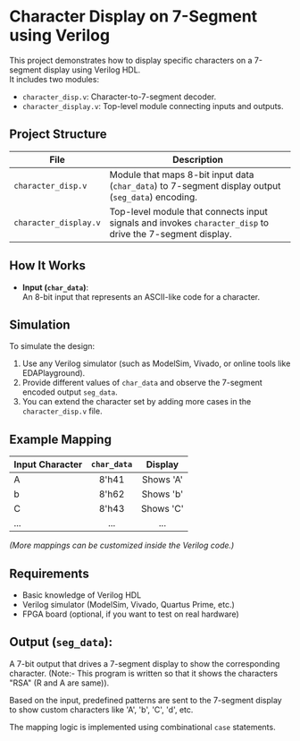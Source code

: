 # Character Display on 7-Segment using Verilog

This project demonstrates how to display specific characters on a 7-segment display using Verilog HDL.  
It includes two modules:

- `character_disp.v`: Character-to-7-segment decoder.
- `character_display.v`: Top-level module connecting inputs and outputs.

## Project Structure

| File | Description |
| --- | --- |
| `character_disp.v` | Module that maps 8-bit input data (`char_data`) to 7-segment display output (`seg_data`) encoding. |
| `character_display.v` | Top-level module that connects input signals and invokes `character_disp` to drive the 7-segment display. |

## How It Works

- **Input (`char_data`)**:  
  An 8-bit input that represents an ASCII-like code for a character.
  

## Simulation

To simulate the design:

1. Use any Verilog simulator (such as ModelSim, Vivado, or online tools like EDAPlayground).
2. Provide different values of `char_data` and observe the 7-segment encoded output `seg_data`.
3. You can extend the character set by adding more cases in the `character_disp.v` file.

## Example Mapping

| Input Character | `char_data` | Display |
| :--- | :---: | :---: |
| A | 8'h41 | Shows 'A' |
| b | 8'h62 | Shows 'b' |
| C | 8'h43 | Shows 'C' |
| ... | ... | ... |

*(More mappings can be customized inside the Verilog code.)*

## Requirements

- Basic knowledge of Verilog HDL
- Verilog simulator (ModelSim, Vivado, Quartus Prime, etc.)
- FPGA board (optional, if you want to test on real hardware)

## Output (`seg_data`):  
A 7-bit output that drives a 7-segment display to show the corresponding character. (Note:- This program is written so that it shows the characters "RSA" (R and A are same)).

Based on the input, predefined patterns are sent to the 7-segment display to show custom characters like 'A', 'b', 'C', 'd', etc.

The mapping logic is implemented using combinational `case` statements.
